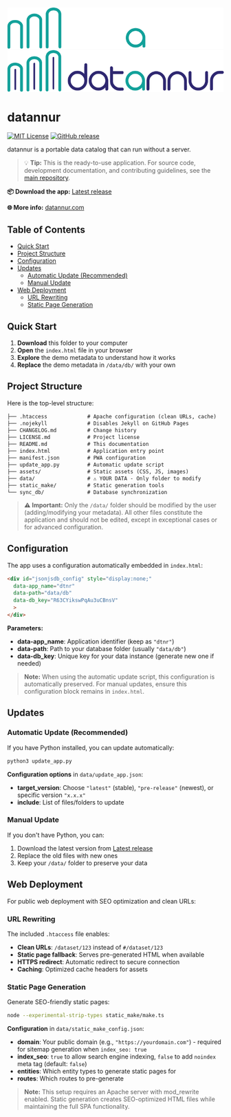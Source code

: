 ![datannur logo](./assets/main_banner_dark.png#gh-dark-mode-only)
![datannur logo](./assets/main_banner.png#gh-light-mode-only)

# datannur

[![MIT License](https://img.shields.io/badge/License-MIT-yellow.svg)](https://opensource.org/licenses/MIT)
[![GitHub release](https://img.shields.io/github/v/release/bassim-matar/datannur?color=blue)](https://github.com/bassim-matar/datannur/releases)

datannur is a portable data catalog that can run without a server.

> 💡 **Tip:** This is the ready-to-use application. For source code, development documentation, and contributing guidelines, see the [main repository](https://github.com/bassim-matar/datannur).

**📦 Download the app:** [Latest release](https://github.com/bassim-matar/datannur/releases/latest/download/datannur-app-latest.zip)

**🌐 More info:** [datannur.com](https://datannur.com)

## Table of Contents

- [Quick Start](#quick-start)
- [Project Structure](#project-structure)
- [Configuration](#configuration)
- [Updates](#updates)
  - [Automatic Update (Recommended)](#automatic-update-recommended)
  - [Manual Update](#manual-update)
- [Web Deployment](#web-deployment)
  - [URL Rewriting](#url-rewriting)
  - [Static Page Generation](#static-page-generation)

## Quick Start

1. **Download** this folder to your computer
2. **Open** the `index.html` file in your browser
3. **Explore** the demo metadata to understand how it works
4. **Replace** the demo metadata in `/data/db/` with your own

## Project Structure

Here is the top-level structure:

```
├── .htaccess             # Apache configuration (clean URLs, cache)
├── .nojekyll             # Disables Jekyll on GitHub Pages
├── CHANGELOG.md          # Change history
├── LICENSE.md            # Project license
├── README.md             # This documentation
├── index.html            # Application entry point
├── manifest.json         # PWA configuration
├── update_app.py         # Automatic update script
├── assets/               # Static assets (CSS, JS, images)
├── data/                 # ⚠️ YOUR DATA - Only folder to modify
├── static_make/          # Static generation tools
└── sync_db/              # Database synchronization
```

> **⚠️ Important:** Only the `/data/` folder should be modified by the user (adding/modifying your metadata). All other files constitute the application and should not be edited, except in exceptional cases or for advanced configuration.

## Configuration

The app uses a configuration automatically embedded in `index.html`:

```html
<div id="jsonjsdb_config" style="display:none;"
  data-app_name="dtnr"
  data-path="data/db"
  data-db_key="R63CYikswPqAu3uCBnsV"
  >
</div>
```

**Parameters:**
- **data-app_name**: Application identifier (keep as `"dtnr"`)
- **data-path**: Path to your database folder (usually `"data/db"`)
- **data-db_key**: Unique key for your data instance (generate new one if needed)

> **Note:** When using the automatic update script, this configuration is automatically preserved. For manual updates, ensure this configuration block remains in `index.html`.

## Updates

### Automatic Update (Recommended)

If you have Python installed, you can update automatically:

```bash
python3 update_app.py
```

**Configuration options** in `data/update_app.json`:
- **target_version**: Choose `"latest"` (stable), `"pre-release"` (newest), or specific version `"x.x.x"`
- **include**: List of files/folders to update

### Manual Update

If you don't have Python, you can:
1. Download the latest version from [Latest release](https://github.com/bassim-matar/datannur/releases/latest/download/datannur-app-latest.zip)
2. Replace the old files with new ones
3. Keep your `/data/` folder to preserve your data

## Web Deployment

For public web deployment with SEO optimization and clean URLs:

### URL Rewriting

The included `.htaccess` file enables:
- **Clean URLs**: `/dataset/123` instead of `#/dataset/123`
- **Static page fallback**: Serves pre-generated HTML when available
- **HTTPS redirect**: Automatic redirect to secure connection
- **Caching**: Optimized cache headers for assets

### Static Page Generation

Generate SEO-friendly static pages:

```bash
node --experimental-strip-types static_make/make.ts
```

**Configuration** in `data/static_make_config.json`:
- **domain**: Your public domain (e.g., `"https://yourdomain.com"`) - required for sitemap generation when `index_seo: true`
- **index_seo**: `true` to allow search engine indexing, `false` to add `noindex` meta tag (default: `false`)
- **entities**: Which entity types to generate static pages for
- **routes**: Which routes to pre-generate

> **Note:** This setup requires an Apache server with mod_rewrite enabled. Static generation creates SEO-optimized HTML files while maintaining the full SPA functionality.
